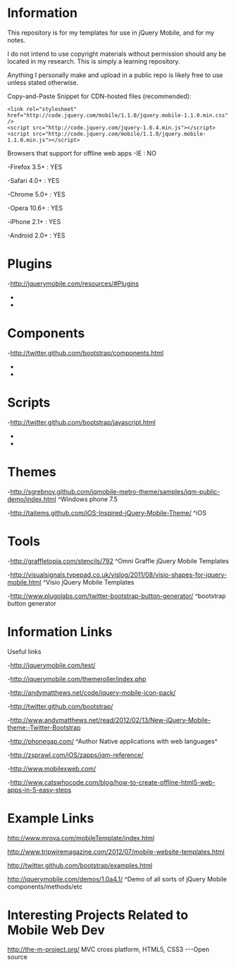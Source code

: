 Information
===========

This repository is for my templates for use in jQuery Mobile, and for my notes.

I do not intend to use copyright materials without permission should any be located in my research.
 This is simply a learning repository.

 Anything I personally make and upload in a public repo is likely free to use unless stated otherwise.

Copy-and-Paste Snippet for CDN-hosted files (recommended):


    <link rel="stylesheet" href="http://code.jquery.com/mobile/1.1.0/jquery.mobile-1.1.0.min.css" />
    <script src="http://code.jquery.com/jquery-1.6.4.min.js"></script>
    <script src="http://code.jquery.com/mobile/1.1.0/jquery.mobile-1.1.0.min.js"></script>

Browsers that support for offline web apps
-IE : NO

-Firefox 3.5+ : YES

-Safari 4.0+ : YES

-Chrome 5.0+ : YES

-Opera 10.6+ : YES

-iPhone 2.1+ : YES

-Android 2.0+ : YES


Plugins
============
-http://jquerymobile.com/resources/#Plugins

-

-

Components
=========
-http://twitter.github.com/bootstrap/components.html

-

-




Scripts
===========
-http://twitter.github.com/bootstrap/javascript.html

-

-


Themes
============
-http://sgrebnov.github.com/jqmobile-metro-theme/samples/jqm-public-demo/index.html
^Windows phone 7.5

-http://taitems.github.com/iOS-Inspired-jQuery-Mobile-Theme/
^iOS


Tools
===================
-http://graffletopia.com/stencils/792
^Omni Graffle jQuery Mobile Templates

-http://visualsignals.typepad.co.uk/vislog/2011/08/visio-shapes-for-jquery-mobile.html
^Visio jQuery Mobile Templates

-http://www.plugolabs.com/twitter-bootstrap-button-generator/
^bootstrap button generator



Information Links
========================
Useful links

-http://jquerymobile.com/test/

-http://jquerymobile.com/themeroller/index.php

-http://andymatthews.net/code/jquery-mobile-icon-pack/

-http://twitter.github.com/bootstrap/

-http://www.andymatthews.net/read/2012/02/13/New-jQuery-Mobile-theme:-Twitter-Bootstrap

-http://phonegap.com/
^Author Native applications with web languages^

-http://zsprawl.com/iOS/zapps/jqm-reference/

-http://www.mobilexweb.com/

-http://www.catswhocode.com/blog/how-to-create-offline-html5-web-apps-in-5-easy-steps



Example Links
====================
http://www.mrova.com/mobileTemplate/index.html

http://www.tripwiremagazine.com/2012/07/mobile-website-templates.html

http://twitter.github.com/bootstrap/examples.html

http://jquerymobile.com/demos/1.0a4.1/
^Demo of all sorts of jQuery Mobile components/methods/etc


Interesting Projects Related to Mobile Web Dev
==================================
http://the-m-project.org/
MVC cross platform, HTML5, CSS3 ---Open source